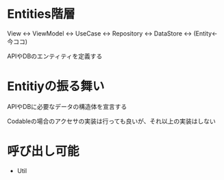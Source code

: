 # Entities階層

View ↔︎ ViewModel ↔︎ UseCase ↔︎ Repository ↔︎ DataStore ↔︎ (Entity←今ココ)

APIやDBのエンティティを定義する

# Entitiyの振る舞い
APIやDBに必要なデータの構造体を宣言する

Codableの場合のアクセサの実装は行っても良いが、それ以上の実装はしない

# 呼び出し可能

- Util
